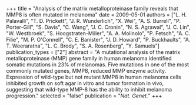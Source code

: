 +++
title = "Analysis of the matrix metalloproteinase family reveals that MMP8 is often mutated in melanoma"
date = 2009-05-01
authors = ["L. H. Palavalli", "T. D. Prickett", "J. R. Wunderlich", "X. Wei", "A. S. Burrell", "P. Porter-Gill", "S. Davis", "C. Wang", "J. C. Cronin", "N. S. Agrawal", "J. C. Lin", "W. Westbroek", "S. Hoogstraten-Miller", "A. A. Molinolo", "P. Fetsch", "A. C. Filie", "M. P. O'Connell", "C. E. Banister", "J. D. Howard", "P. Buckhaults", "A. T. Weeraratna", "L. C. Brody", "S. A. Rosenberg", "Y. Samuels"]
publication_types = ["2"]
abstract = "A mutational analysis of the matrix metalloproteinase (MMP) gene family in human melanoma identified somatic mutations in 23% of melanomas. Five mutations in one of the most commonly mutated genes, MMP8, reduced MMP enzyme activity. Expression of wild-type but not mutant MMP8 in human melanoma cells inhibited growth on soft agar in vitro and tumor formation in vivo, suggesting that wild-type MMP-8 has the ability to inhibit melanoma progression."
selected = "false"
publication = "*Nat. Genet.*"
+++

